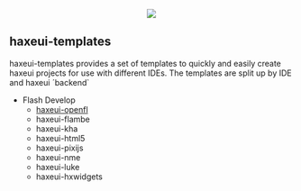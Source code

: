 <p align="center">
  <img src="https://dl.dropboxusercontent.com/u/26678671/haxeui2-warning.png"/>
</p>

<h2>haxeui-templates</h2>
haxeui-templates provides a set of templates to quickly and easily create haxeui projects for use with different IDEs. The templates are split up by IDE and haxeui ´backend`

* Flash Develop
    * <a href="https://github.com/haxeui/haxeui-templates/flash-develop/haxeui-openfl/haxeui-openfl.fdz">haxeui-openfl</a>
    * haxeui-flambe
    * haxeui-kha
    * haxeui-html5
    * haxeui-pixijs
    * haxeui-nme
    * haxeui-luke
    * haxeui-hxwidgets

